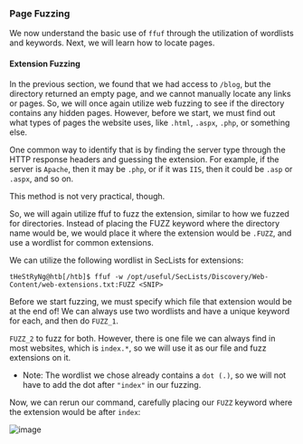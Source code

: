 ### Page Fuzzing

We now understand the basic use of ```ffuf``` through the utilization of wordlists and keywords. Next, we will learn how to locate pages.

#### Extension Fuzzing

In the previous section, we found that we had access to ```/blog```, but the directory returned an empty page, and we cannot manually locate any links or pages. So, we will once again utilize web fuzzing to see if the directory contains any hidden pages. However, before we start, we must find out what types of pages the website uses, like ```.html```, ```.aspx```, ```.php```, or something else.

One common way to identify that is by finding the server type through the HTTP response headers and guessing the extension. For example, if the server is ```Apache```, then it may be ```.php```, or if it was ```IIS```, then it could be ```.asp``` or ```.aspx```, and so on. 

This method is not very practical, though. 

So, we will again utilize ffuf to fuzz the extension, similar to how we fuzzed for directories. Instead of placing the FUZZ keyword where the directory name would be, we would place it where the extension would be ```.FUZZ```, and use a wordlist for common extensions. 

We can utilize the following wordlist in SecLists for extensions:

```
tHeStRyNg@htb[/htb]$ ffuf -w /opt/useful/SecLists/Discovery/Web-Content/web-extensions.txt:FUZZ <SNIP>
```

Before we start fuzzing, we must specify which file that extension would be at the end of! We can always use two wordlists and have a unique keyword for each, and then do ```FUZZ_1```.

```FUZZ_2``` to fuzz for both. However, there is one file we can always find in most websites, which is ```index.*```, so we will use it as our file and fuzz extensions on it.

* Note: The wordlist we chose already contains a ```dot (.)```, so we will not have to add the dot after ```"index"``` in our fuzzing.

Now, we can rerun our command, carefully placing our ```FUZZ``` keyword where the extension would be after ```index```:

![image](https://github.com/tHeStRyNg/SecureSphereLabs/assets/118682909/27a3351b-26e5-4e87-bd17-c7d0e588859b)

